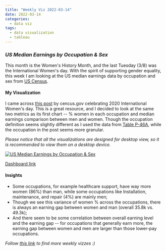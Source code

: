 ```yaml
---
title: "Weekly Viz 2022-03-14"
date: 2022-03-14
categories:
  - data viz
tags:
  - data visualization
  - tableau
---
```


### *US Median Earnings by Occupation & Sex*

This month is the Women's History Month, and the last Tuesday (3/8) was the International Women's day. With the spirit of supporting gender equality, this week I am looking at the US median earnings data by occupation and sex from [US Census](https://www.census.gov/data/tables/time-series/demo/income-poverty/historical-income-people.html).  

#### My Visualization

I came across [this post](https://www.census.gov/newsroom/stories/international-womens-day.html#:~:text=Beginning%20in%201910%2C%20March%208,observed%20as%20International%20Women's%20Day.) by cencus.gov celebrating 2020 International Women's day. This is a great resource, and I decided to look at the same two metrics as its first chart -- % women in each occupation and median earnings comparison between men and women. Though the occupation definition seems slightly different as I used the data from [Table P-46A](https://www.census.gov/data/tables/time-series/demo/income-poverty/historical-income-people.html), while the occupation in the post seems more granular.  

*Please notice that all the visualizations are designed for desktop view, so it is recommended to view them on a desktop device.*  

<div class='tableauPlaceholder' id='viz1647317231711' style='position: relative'>
  <noscript><a href='#'>
    <img alt='US Median Earnings by Occupation &amp; Sex ' src='https:&#47;&#47;public.tableau.com&#47;static&#47;images&#47;20&#47;20220314USMedianEarningsbyOccupationSex&#47;USMedianEarningsbyOccupationSex&#47;1_rss.png' style='border: none' />
    </a></noscript>
  <object class='tableauViz'  style='display:none;'>
  <param name='host_url' value='https%3A%2F%2Fpublic.tableau.com%2F' />
  <param name='embed_code_version' value='3' /> 
  <param name='site_root' value='' />
    <param name='name' value='20220314USMedianEarningsbyOccupationSex&#47;USMedianEarningsbyOccupationSex' />
    <param name='tabs' value='no' />
    <param name='toolbar' value='yes' />
    <param name='static_image' value='https:&#47;&#47;public.tableau.com&#47;static&#47;images&#47;20&#47;20220314USMedianEarningsbyOccupationSex&#47;USMedianEarningsbyOccupationSex&#47;1.png' /> 
    <param name='animate_transition' value='yes' />
    <param name='display_static_image' value='yes' />
    <param name='display_spinner' value='yes' />
    <param name='display_overlay' value='yes' />
    <param name='display_count' value='yes' />
    <param name='language' value='en-US' />
    <param name='filter' value='publish=yes' />
  </object></div>            
  <script type='text/javascript'>       
  var divElement = document.getElementById('viz1647317231711');     
  var vizElement = divElement.getElementsByTagName('object')[0];          
  if ( divElement.offsetWidth > 800 ) { vizElement.style.width='800px';vizElement.style.height='727px';} else if ( divElement.offsetWidth > 500 ) { vizElement.style.width='800px';vizElement.style.height='727px';} else { vizElement.style.width='100%';vizElement.style.height='827px';}    
  var scriptElement = document.createElement('script');         
  scriptElement.src = 'https://public.tableau.com/javascripts/api/viz_v1.js';   
  vizElement.parentNode.insertBefore(scriptElement, vizElement);             
</script>
  
[Dashboard link](https://public.tableau.com/views/20220314USMedianEarningsbyOccupationSex/USMedianEarningsbyOccupationSex?:language=en-US&publish=yes&:display_count=n&:origin=viz_share_link)
  
#### Insights
* Some occupations, for example healthcare support, have way more women (86%) than man, while some occupations like Installation, maintenance, and repair (4%) are mainly men;  
* Though we see this variance of women % across the occupations, there is always an earning gap between women and man (overall 35.8k vs. 49.3k);  
* And there seem to be some correlation between overall earning level and the earning gap -- for occupations that generally earn more, the earning gap between women and men are larger than those lower-pay occupations.  

*Follow [this link](https://yudong-94.github.io/personal-website/project/WeeklyViz2022/) to find more weekly vizzes :)*
